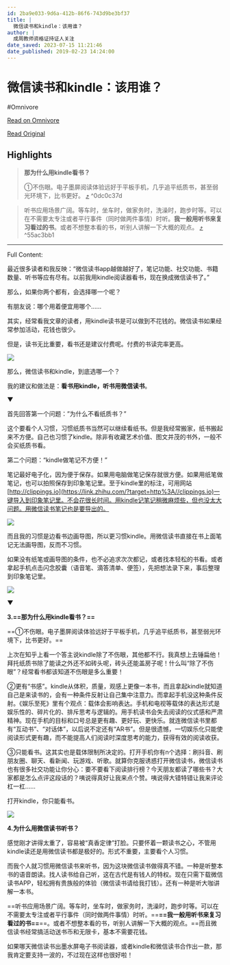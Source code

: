 ```yaml
---
id: 2ba9e033-9d6a-412b-86f6-743d9be3bf37
title: |
  微信读书和kindle：该用谁？
author: |
  成周​教师资格证持证人​关注
date_saved: 2023-07-15 11:21:46
date_published: 2019-02-23 14:24:00
---
```


# 微信读书和kindle：该用谁？
#Omnivore

[Read on Omnivore](https://omnivore.app/me/kindle-1895a24c406)

[Read Original](https://zhuanlan.zhihu.com/p/57502174)

## Highlights

> **那为什么用kindle看书？**  
> 
> ①不伤眼。电子墨屏阅读体验远好于平板手机，几乎追平纸质书，甚至弱光环境下，比书更好。 [⤴️](https://omnivore.app/me/kindle-1895a24c406#0dc0c37d-4822-4b02-a7a1-58f522020d8a)  ^0dc0c37d

> 听书应用场景广阔。等车时，坐车时，做家务时，洗澡时，跑步时等。可以在不需要太专注或者平行事件（同时做两件事情）时听。**我一般用听书来复习看过的书**。或者不想整本看的书，听别人讲解一下大概的观点。 [⤴️](https://omnivore.app/me/kindle-1895a24c406#55ac3bb1-0173-4491-9637-ed4cc2f40ab6)  ^55ac3bb1


--- 

Full Content: 

最近很多读者和我反映：“微信读书app越做越好了，笔记功能、社交功能、书籍数量、听书等应有尽有。以前我用kindle阅读器看书，现在换成微信读书了。”

那么，如果你两个都有，会选择哪一个呢？  

有朋友说：哪个用着便宜用哪个……  

其实，经常看我文章的读者，用kindle读书是可以做到不花钱的。微信读书如果经常参加活动，花钱也很少。

但是，读书无比重要，看书还是建议付费呢。付费的书读完率更高。

![](https://proxy-prod.omnivore-image-cache.app/819x460,s-FmIqvCJGzRgTOqClP8C9al9TlMLQ-8wYkepMvw7MUU/https://pic4.zhimg.com/v2-4a50aa57b9bdef1e94eda93a0b5c028f_b.jpg)

那么，微信读书和kindle，到底选哪一个？  

我的建议和做法是：**看书用kindle，听书用微信读书**。

▼

首先回答第一个问题：”为什么不看纸质书？”  

这个要看个人习惯，习惯纸质书当然可以继续看纸书。但是我经常搬家，纸书搬起来不方便。自己也习惯了kindle。除非有收藏艺术价值、图文并茂的书外，一般不会买纸质书看。

第二个问题：“kindle做笔记不方便！”

笔记最好电子化，因为便于保存。如果用电脑做笔记保存就很方便。如果用纸笔做笔记，也可以拍照保存到印象笔记里。至于kindle里的标注，可用网站[http://clippings.io](https://link.zhihu.com/?target=http%3A//clippings.io)一键导入到印象笔记里。不会花很长时间。用kindle记笔记稍微麻烦些，但也没太大问题。用微信读书笔记也是要导出的。

![](https://proxy-prod.omnivore-image-cache.app/927x497,sFZCeHLSrhjH-xsdKP2MjSkFF1b2alL0g1ukZm-UXRVc/https://pic1.zhimg.com/v2-aeca5575eb87e1088a94600859eff124_b.jpg)

而且我的习惯是边看书边画导图，所以更习惯kindle。用微信读书直接在书上面笔记无法画导图，反而不习惯。  

如果没有纸笔或画导图的条件，也不必追求次次都记，或者找本轻松的书看。或者拿起手机点击闪念胶囊（语音笔、滴答清单、便签），先把想法录下来，事后整理到印象笔记里。

![](https://proxy-prod.omnivore-image-cache.app/1080x640,suhDXxZRA09h6L1G_dna5zdlhG4CexWBB8RoiifnF0_I/https://pic1.zhimg.com/v2-1d59638affd171ce77ab13d6c3813614_b.jpg)

▼

**3.==那为什么用kindle看书？==**  

==①不伤眼。电子墨屏阅读体验远好于平板手机，几乎追平纸质书，甚至弱光环境下，比书更好。==

上次在知乎上看一个答主说kindle除了不伤眼，其他都不行。我真想上去锤扁他！拜托纸质书除了能读之外还不如砖头呢，砖头还能盖房子呢！什么叫“除了不伤眼”？经常看书都该知道不伤眼是多么重要！

②更有“书感”。kindle从体积，质量，观感上更像一本书，而且拿起kindle就知道自己是来读书的，会有一种条件反射让自己集中注意力。而拿起手机没这种条件反射。《娱乐至死》里有个观点：载体会影响表达。手机和电视等载体的表达形式是娱乐性的、碎片化的、排斥思考与逻辑的。用手机读书会失去阅读的仪式感和严肃精神。现在手机的目标和口号总是更有趣、更好玩、更快乐。就连微信读书里都有“互动书”、“对话体”，以后说不定还有“AR书”。但是很遗憾，一切娱乐化只能使阅读形式更有趣，而不能提高人们阅读时深度思考的能力，获得有效的阅读收获。

③只能看书。这其实也是载体限制所决定的。打开手机你有n个选择：刷抖音、刷朋友圈、聊天、看新闻、玩游戏、听歌。就算你克服诱惑打开微信读书，微信读书也有很多社交功能让你分心：要不要看下阅读排行榜？今天朋友都读了哪些书？大家都是怎么点评这段话的？咦说得真好让我来点个赞。咦说得大错特错让我来评论杠一杠……

打开kindle，你只能看书。

![](https://proxy-prod.omnivore-image-cache.app/1000x749,sQwTLNeqkzTple9_2zi8KQjCH1Q5O2YgydyJy1NEbslI/https://pic4.zhimg.com/v2-7a3bc74ded3d3ec48ab420bf8a390733_b.jpg)

**4.为什么用微信读书听书？**  

感觉刚才讲得太重了，容易被“真香定律”打脸。只要怀着一颗读书之心，不管用kindle读还是用微信读书都是极好的。形式不重要，主要看个人习惯。

而我个人就习惯用微信读书来听书，因为这块微信读书做得真不错。一种是听整本书的语音朗读。找人读书给自己听，这在古代是有钱人的特权。现在只需下载微信读书APP，轻松拥有贵族般的体验（微信读书请给我打钱）。还有一种是听大咖讲解一本书。

==听书应用场景广阔。等车时，坐车时，做家务时，洗澡时，跑步时等。可以在不需要太专注或者平行事件（同时做两件事情）时听。==**==我一般用听书来复习看过的书==**==。或者不想整本看的书，听别人讲解一下大概的观点。==而且微信读书经常搞活动送书币和无限卡，基本不需要花钱。

如果哪天微信读书出墨水屏电子书阅读器，或者kindle和微信读书合作出一款，那我肯定要支持一波的，不过现在这样也很好啦！
